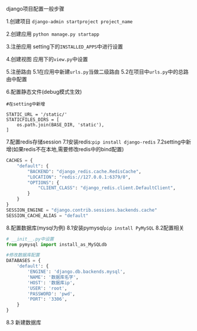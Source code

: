 django项目配置一般步骤


1.创建项目
`django‐admin startproject project_name`

2.创建应用
`python manage.py startapp`

3.注册应用
setting下的`INSTALLED_APPS`中进行设置

4.创建视图
应用下的`view.py`中设置

5.注册路由
5.1在应用中新建`urls.py`当做二级路由
5.2在项目中`urls.py`中的总路由中配置

6.配置静态文件(debug模式生效)
```
#在setting中新增

STATIC_URL = '/static/'
STATICFILES_DIRS = [
    os.path.join(BASE_DIR, 'static'),
]

```

7.配置redis存储session
7.1安装redis:`pip install django-redis`
7.2setting中新增(如果redis不在本地,需要修改redis中的bind配置)
```python
CACHES = {
    "default": {
        "BACKEND": "django_redis.cache.RedisCache",
        "LOCATION": "redis://127.0.0.1:6379/0",
        "OPTIONS": {
            "CLIENT_CLASS": "django_redis.client.DefaultClient",
        }
    }
}
SESSION_ENGINE = "django.contrib.sessions.backends.cache"
SESSION_CACHE_ALIAS = "default"
```


8.配置数据库(mysql为例)
8.1安装pymysql`pip install PyMySQL`
8.2配置相关
```python
# __init__.py中设置
from pymysql import install_as_MySQLdb

#修改数据库配置
DATABASES = {
    'default': {
        'ENGINE': 'django.db.backends.mysql',
        'NAME': '数据库名字',
        'HOST': '数据库ip',
        'USER': 'root',
        'PASSWORD': 'pwd',
        'PORT': '3306',
    }
}
```
8.3 新建数据库


